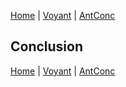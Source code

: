 [Home](index.md) | [Voyant](Voyant.md) | [AntConc](AntConc)


## Conclusion


[Home](index.md) | [Voyant](Voyant.md) | [AntConc](AntConc)
